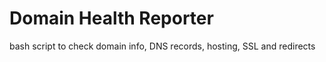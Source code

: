 # Domain Health Reporter

bash script to check domain info, DNS records, hosting, SSL and redirects

